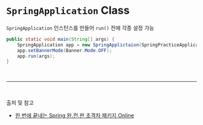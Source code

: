 # `SpringApplication` Class

`SpringApplication` 인스턴스를 만들어 `run()` 전에 각종 설정 가능

```java
public static void main(String[] args) {
    SpringApplication app = new SpringApplictaion(SpringPracticeApplication.class);
    app.setBannerMode(Banner.Mode.OFF);
    app.run(args);
}
```

<br/>

---

<br/>

출처 및 참고
- [한 번에 끝내는 Spring 완.전.판 초격차 패키지 Online](https://fastcampus.co.kr/dev_online_spring)
